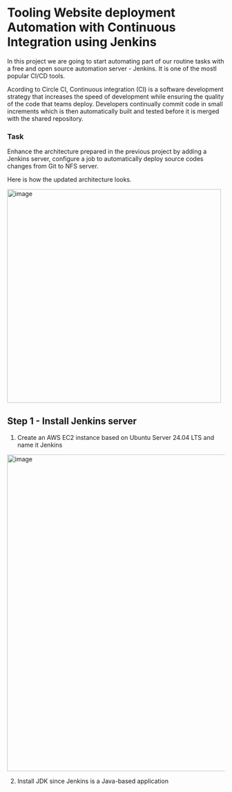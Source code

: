 # Tooling Website deployment Automation with Continuous Integration using Jenkins

In this project we are going to start automating part of our routine tasks with a free and open source automation server - Jenkins. It is one of the mostl popular CI/CD tools.

Acording to Circle CI, Continuous integration (CI) is a software development strategy that increases the speed of development while ensuring the quality of the code that teams deploy. Developers continually commit code in small increments which is then automatically built and tested before it is merged with the shared repository.

### Task

Enhance the architecture prepared in the previous project by adding a Jenkins server, configure a job to automatically deploy source codes changes from Git to NFS server.

Here is how the updated architecture looks.

<img width="495" alt="image" src="https://github.com/MabelOlivia/Devops-Cloud-Engineering/assets/70368706/b838a487-7a53-451f-b495-9586cca42468">



## Step 1 - Install Jenkins server

1. Create an AWS EC2 instance based on Ubuntu Server 24.04 LTS and name it Jenkins

<img width="734" alt="image" src="https://github.com/MabelOlivia/Devops-Cloud-Engineering/assets/70368706/dff8fa77-99d6-4872-9689-66a2104def50">

2. Install JDK since Jenkins is a Java-based application





